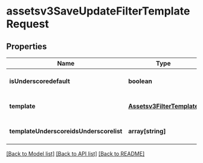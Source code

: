 # assetsv3SaveUpdateFilterTemplateRequest

## Properties
Name | Type | Description | Notes
------------ | ------------- | ------------- | -------------
**isUnderscoredefault** | **boolean** | is the template default | [optional] [default to null]
**template** | [**Assetsv3FilterTemplate**](Assetsv3FilterTemplate.md) |  | [optional] [default to null]
**templateUnderscoreidsUnderscorelist** | **array[string]** | template ids list for reordering | [optional] [default to null]

[[Back to Model list]](../README.md#documentation-for-models) [[Back to API list]](../README.md#documentation-for-api-endpoints) [[Back to README]](../README.md)


